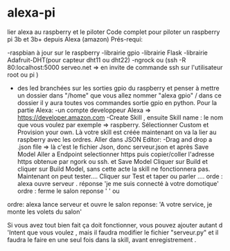 # alexa-pi
lier alexa au raspberry et le piloter
Code complet pour piloter un raspberry pi 3b et 3b+ depuis Alexa (amazon)
Prés-requi:

 -raspbian à jour sur le raspberry
 -librairie gpio
 -librairie Flask
 -librairie Adafruit-DHT(pour capteur dht11 ou dht22)
 -ngrock ou (ssh -R 80:localhost:5000 serveo.net => en invite de commande ssh sur l'utilisateur root ou pi )
 - des led branchées sur les sorties gpio du raspberry et penser à mettre un dossier dans "/home" que vous allez nommer "alexa gpio" / dans ce dossier il y aura toutes vos commandes sortie gpio en python.
Pour la partie Alexa:
 -un compte developpeur Alexa => https://developer.amazon.com 
 -Create Skill , ensuite 
 Skill name : le nom que vous voulez par exemple => raspberry.
 Sélectionner Custom et Provision your own.
 Là votre skill est créée maintenant on va la lier au raspberry avec les ordres.
 Aller dans JSON Editor:
  -Drag and drop a .json file => là c'est le fichier Json, donc serveur.json
 et  après Save Model
 Aller a Endpoint 
  selectionner https
  puis copier/coller l'adresse https obtenue par ngork ou ssh.
 et Save Model
 Cliquer sur Build et cliquer sur Build Model, sans cette acte la skill ne fonctionnera pas.
 Maintenant on peut tester....
 Cliquer sur Test et taper ou parler ....
  orde : alexa ouvre serveur .
  réponse 'je me suis connecté à votre domotique'
  ordre : ferme le salon
  reponse ' '
 ou 
 
  ordre: alexa lance serveur et ouvre le salon
  reponse: 'A votre service, je monte les volets du salon'
  
 Si vous avez tout bien fait ça doit fonctionner, vous pouvez ajouter autant d 'Intent que vous voulez , mais il faudra modifier le fichier "serveur.py" et il faudra le faire en une seul fois dans la skill, avant enregistrement .
 
 

